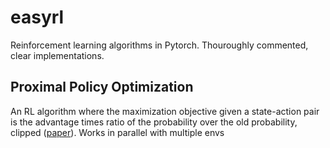 # easyrl
Reinforcement learning algorithms in Pytorch. Thouroughly commented, clear implementations.
## Proximal Policy Optimization
An RL algorithm where the maximization objective given a state-action pair is the advantage times ratio of the probability over the old probability, clipped ([paper](https://arxiv.org/pdf/1707.06347.pdf)).
Works in parallel with multiple envs
